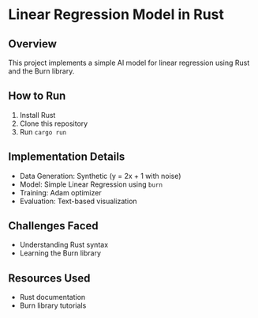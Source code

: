 # Linear Regression Model in Rust

## Overview
This project implements a simple AI model for linear regression using Rust and the Burn library.

## How to Run
1. Install Rust
2. Clone this repository
3. Run `cargo run`

## Implementation Details
- Data Generation: Synthetic (y = 2x + 1 with noise)
- Model: Simple Linear Regression using `burn`
- Training: Adam optimizer
- Evaluation: Text-based visualization

## Challenges Faced
- Understanding Rust syntax
- Learning the Burn library

## Resources Used
- Rust documentation
- Burn library tutorials
